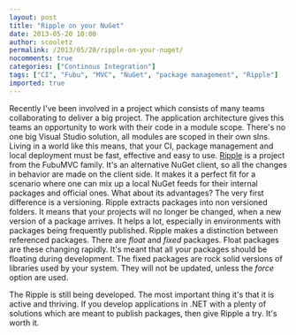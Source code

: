 ```yaml
---
layout: post
title: "Ripple on your NuGet"
date: 2013-05-20 10:00
author: scooletz
permalink: /2013/05/20/ripple-on-your-nuget/
nocomments: true
categories: ["Continous Integration"]
tags: ["CI", "Fubu", "MVC", "NuGet", "package management", "Ripple"]
imported: true
---
```


Recently I've been involved in a project which consists of many teams collaborating to deliver a big project. The application architecture gives this teams an opportunity to work with their code in a module scope. There's no one big Visual Studio solution, all modules are scoped in their own slns. Living in a world like this means, that your CI, package management and local deployment must be fast, effective and easy to use.
[Ripple](https://github.com/DarthFubuMVC/ripple) is a project from the FubuMVC family. It's an alternative NuGet client, so all the changes in behavior are made on the client side. It makes it a perfect fit for a scenario where one can mix up a local NuGet feeds for their internal packages and official ones. What about its advantages?
The very first difference is a versioning. Ripple extracts packages into non versioned folders. It means that your projects will no longer be changed, when a new version of a package arrives. It helps a lot, especially in environments with packages being frequently published.
Ripple makes a distinction between referenced packages. There are *float* and *fixed* packages. Float packages are these changing rapidly. It's meant that all your packages should be floating during development. The fixed packages are rock solid versions of libraries used by your system. They will not be updated, unless the *force* option are used.

The Ripple is still being developed. The most important thing it's that it is active and thriving. If you develop applications in .NET with a plenty of solutions which are meant to publish packages, then give Ripple a try. It's worth it.

